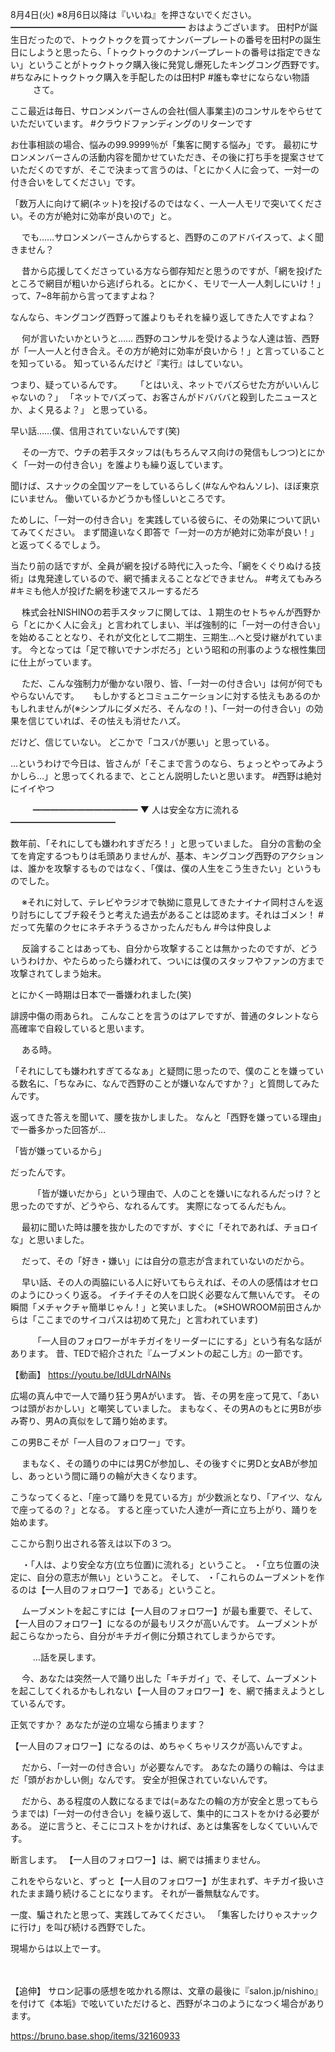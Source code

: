 8月4日(火) ※8月6日以降は『いいね』を押さないでください。
━━━━━━━━━━━━━━━━━━━━
おはようございます。
田村Pが誕生日だったので、トゥクトゥクを買ってナンバープレートの番号を田村Pの誕生日にしようと思ったら、「トゥクトゥクのナンバープレートの番号は指定できない」ということがトゥクトゥク購入後に発覚し爆死したキングコング西野です。
#ちなみにトゥクトゥク購入を手配したのは田村P
#誰も幸せにならない物語
　
　
さて。

ここ最近は毎日、サロンメンバーさんの会社(個人事業主)のコンサルをやらせていただいています。
#クラウドファンディングのリターンです

お仕事相談の場合、悩みの99.9999％が「集客に関する悩み」です。
最初にサロンメンバーさんの活動内容を聞かせていただき、その後に打ち手を提案させていただくのですが、そこで決まって言うのは、「とにかく人に会って、一対一の付き合いをしてください」です。

「数万人に向けて網(ネット)を投げるのではなく、一人一人モリで突いてください。その方が絶対に効率が良いので」と。

　
でも……サロンメンバーさんからすると、西野のこのアドバイスって、よく聞きません？

　
昔から応援してくださっている方なら御存知だと思うのですが、「網を投げたところで網目が粗いから逃げられる。とにかく、モリで一人一人刺しにいけ！」って、7~8年前から言ってますよね？

なんなら、キングコング西野って誰よりもそれを繰り返してきた人ですよね？

　
何が言いたいかというと……
西野のコンサルを受けるような人達は皆、西野が「一人一人と付き合え。その方が絶対に効率が良いから！」と言っていることを知っている。
知っているんだけど『実行』はしていない。

つまり、疑っているんです。
　
「とはいえ、ネットでバズらせた方がいいんじゃないの？」
「ネットでバズって、お客さんがドバババと殺到したニュースとか、よく見るよ？」
と思っている。

早い話……僕、信用されていないんです(笑)

　
その一方で、ウチの若手スタッフは(もちろんマス向けの発信もしつつ)とにかく「一対一の付き合い」を誰よりも繰り返しています。

聞けば、スナックの全国ツアーをしているらしく(#なんやねんソレ)、ほぼ東京にいません。
働いているかどうかも怪しいところです。

ためしに、「一対一の付き合い」を実践している彼らに、その効果について訊いてみてください。
まず間違いなく即答で「一対一の方が絶対に効率が良い！」と返ってくるでしょう。

当たり前の話ですが、全員が網を投げる時代に入った今、「網をくぐりぬける技術」は鬼発達しているので、網で捕まえることなどできません。
#考えてもみろ
#キミも他人が投げた網を秒速でスルーするだろ

　
株式会社NISHINOの若手スタッフに関しては、１期生のセトちゃんが西野から「とにかく人に会え」と言われてしまい、半ば強制的に「一対一の付き合い」を始めることとなり、それが文化として二期生、三期生…へと受け継がれています。
今となっては「足で稼いでナンボだろ」という昭和の刑事のような根性集団に仕上がっています。

　
ただ、こんな強制力が働かない限り、皆、「一対一の付き合い」は何が何でもやらないんです。
　
もしかするとコミュニケーションに対する怯えもあるのかもしれませんが(※シンプルにダメだろ、そんなの！)、「一対一の付き合い」の効果を信じていれば、その怯えも消せたハズ。

だけど、信じていない。
どこかで「コスパが悪い」と思っている。

…というわけで今日は、皆さんが「そこまで言うのなら、ちょっとやってみようかしら…」と思ってくれるまで、とことん説明したいと思います。
#西野は絶対にイイやつ

　
　
━━━━━━━━━━━━
▼ 人は安全な方に流れる
━━━━━━━━━━━━

数年前、「それにしても嫌われすぎだろ！」と思っていました。
自分の言動の全てを肯定するつもりは毛頭ありませんが、基本、キングコング西野のアクションは、誰かを攻撃するものではなく、「僕は、僕の人生をこう生きたい」というものでした。

　
※それに対して、テレビやラジオで執拗に意見してきたナイナイ岡村さんを返り討ちにしてブチ殺そうと考えた過去があることは認めます。それはゴメン！
#だって先輩のクセにネチネチうるさかったんだもん
#今は仲良しよ

　
反論することはあっても、自分から攻撃することは無かったのですが、どういうわけか、やたらめったら嫌われて、ついには僕のスタッフやファンの方まで攻撃されてしまう始末。

とにかく一時期は日本で一番嫌われました(笑)

誹謗中傷の雨あられ。
こんなことを言うのはアレですが、普通のタレントなら高確率で自殺していると思います。

　
ある時。

「それにしても嫌われすぎてるなぁ」と疑問に思ったので、僕のことを嫌っている数名に、「ちなみに、なんで西野のことが嫌いなんですか？」と質問してみたんです。

返ってきた答えを聞いて、腰を抜かしました。
なんと「西野を嫌っている理由」で一番多かった回答が…

「皆が嫌っているから」

だったんです。

　
　
「皆が嫌いだから」という理由で、人のことを嫌いになれるんだっけ？と思ったのですが、どうやら、なれるんてす。
実際になってるんだもん。

　
最初に聞いた時は腰を抜かしたのですが、すぐに「それであれば、チョロイな」と思いました。

　
だって、その「好き・嫌い」には自分の意志が含まれていないのだから。

　
早い話、その人の両脇にいる人に好いてもらえれば、その人の感情はオセロのようにひっくり返る。
イチイチその人を口説く必要なんて無いんです。
その瞬間「メチャクチャ簡単じゃん！」と笑いました。
(※SHOWROOM前田さんからは「ここまでのサイコパスは初めて見た」と言われています)

　
　
「一人目のフォロワーがキチガイをリーダーににする」という有名な話があります。
昔、TEDで紹介された『ムーブメントの起こし方』の一節です。

【動画】
https://youtu.be/IdULdrNAlNs

広場の真ん中で一人で踊り狂う男Aがいます。
皆、その男を座って見て、「あいつは頭がおかしい」と嘲笑していました。
まもなく、その男Aのもとに男Bが歩み寄り、男Aの真似をして踊り始めます。

この男Bこそが「一人目のフォロワー」です。

　
まもなく、その踊りの中には男Cが参加し、その後すぐに男Dと女ABが参加し、あっという間に踊りの輪が大きくなります。

こうなってくると、「座って踊りを見ている方」が少数派となり、「アイツ、なんで座ってるの？」となる。
すると座っていた人達が一斉に立ち上がり、踊りを始めます。

ここから割り出される答えは以下の３つ。

　
・「人は、より安全な方(立ち位置)に流れる」ということ。
・「立ち位置の決定に、自分の意志が無い」ということ。
そして、
・「これらのムーブメントを作るのは【一人目のフォロワー】である」ということ。

　
ムーブメントを起こすには【一人目のフォロワー】が最も重要で、そして、【一人目のフォロワー】になるのが最もリスクが高いんです。
ムーブメントが起こらなかったら、自分がキチガイ側に分類されてしまうからです。

　
　
…話を戻します。

　
今、あなたは突然一人で踊り出した「キチガイ」で、そして、ムーブメントを起こしてくれるかもしれない【一人目のフォロワー】を、網で捕まえようとしているんです。

正気ですか？
あなたが逆の立場なら捕まります？

【一人目のフォロワー】になるのは、めちゃくちゃリスクが高いんですよ。

　
だから、「一対一の付き合い」が必要なんです。
あなたの踊りの輪は、今はまだ「頭がおかしい側」なんです。
安全が担保されていないんです。

　
だから、ある程度の人数になるまでは(=あなたの輪の方が安全と思ってもらうまでは)「一対一の付き合い」を繰り返して、集中的にコストをかける必要がある。
逆に言うと、そこにコストをかければ、あとは集客をしなくていいんです。

断言します。
【一人目のフォロワー】は、網では捕まりません。

これをやらないと、ずっと【一人目のフォロワー】が生まれず、キチガイ扱いされたまま踊り続けることになります。
それが一番無駄なんです。

一度、騙されたと思って、実践してみてください。
「集客したけりゃスナックに行け」を叫び続ける西野でした。


現場からは以上でーす。


　

【追伸】
サロン記事の感想を呟かれる際は、文章の最後に『salon.jp/nishino』を付けて《本垢》で呟いていただけると、西野がネコのようになつく場合があります。

https://bruno.base.shop/items/32160933
